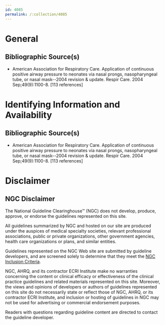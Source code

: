 ```yaml
---
id: 4085
permalink: /:collection/4085
---
```


# General

## Bibliographic Source(s)

- American Association for Respiratory Care. Application of continuous positive airway pressure to neonates via nasal prongs, nasopharyngeal tube, or nasal mask--2004 revision & update. Respir Care. 2004 Sep;49(9):1100-8. [113 references]

# Identifying Information and Availability

## Bibliographic Source(s)

- American Association for Respiratory Care. Application of continuous positive airway pressure to neonates via nasal prongs, nasopharyngeal tube, or nasal mask--2004 revision & update. Respir Care. 2004 Sep;49(9):1100-8. [113 references]

# Disclaimer

## NGC Disclaimer

The National Guideline Clearinghouse™ (NGC) does not develop, produce, approve, or endorse the guidelines represented on this site.

All guidelines summarized by NGC and hosted on our site are produced under the auspices of medical specialty societies, relevant professional associations, public or private organizations, other government agencies, health care organizations or plans, and similar entities.

Guidelines represented on the NGC Web site are submitted by guideline developers, and are screened solely to determine that they meet the [NGC Inclusion Criteria](/help-and-about/summaries/inclusion-criteria).

NGC, AHRQ, and its contractor ECRI Institute make no warranties concerning the content or clinical efficacy or effectiveness of the clinical practice guidelines and related materials represented on this site. Moreover, the views and opinions of developers or authors of guidelines represented on this site do not necessarily state or reflect those of NGC, AHRQ, or its contractor ECRI Institute, and inclusion or hosting of guidelines in NGC may not be used for advertising or commercial endorsement purposes.

Readers with questions regarding guideline content are directed to contact the guideline developer.

